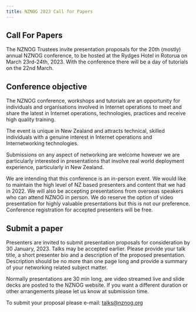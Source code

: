 ```yaml
---
title: NZNOG 2023 Call for Papers
---
```


## Call For Papers
The NZNOG Trustees invite presentation proposals for the 20th (mostly) annual NZNOG conference, to be hosted at the Rydges Hotel in Rotorua  on March 23rd-24th, 2023. With the conference there will be a day of tutorials on the 22nd March.

## Conference objective
The NZNOG conference, workshops and tutorials are an opportunity for individuals and organisations involved in Internet operations to meet and share the latest in Internet operations, technologies, practices and receive high quality training.

The event is unique in New Zealand and attracts technical, skilled individuals with a genuine interest in Internet operations and Internetworking technologies.

Submissions on any aspect of networking are welcome however we are particularly interested in presentations that involve real world deployment experience, particularly in New Zealand.

We are intending that this conference is an in-person event. We would like to maintain the high level of NZ based presenters and content that we had in 2022.   We will also be accepting presentations from overseas speakers who can attend NZNOG in person. We do reserve the option of video presentation for highly valuable presentations but this is not our preference.  Conference registration for accepted presenters will be free.

## Submit a paper
Presenters are invited to submit presentation proposals for consideration by 30 January, 2023. Talks may be accepted earlier. Please provide your talk title, a short presenter bio and a description of the proposed presentation. Description should be no more than one page long and provide a summary of your networking related subject matter.

Normally presentations are 30 min long, are video streamed live and slide decks are posted to the NZNOG website.  If you want a different duration or other arrangements please let us know at submission time.

To submit your proposal please e-mail: [talks@nznog.org](mailto:talks@nznog.org)
